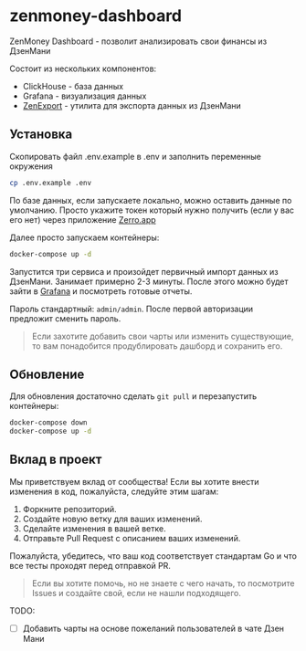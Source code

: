 # zenmoney-dashboard

ZenMoney Dashboard - позволит анализировать свои финансы из ДзенМани

Состоит из нескольких компонентов:

* ClickHouse - база данных
* Grafana - визуализация данных
* [ZenExport](https://github.com/nemirlev/zenexport) - утилита для экспорта данных из ДзенМани

## Установка

Скопировать файл .env.example в .env и заполнить переменные окружения

```bash
cp .env.example .env
```

По базе данных, если запускаете локально, можно оставить данные по умолчанию. Просто укажите токен
который нужно получить (если у вас его нет) через приложение [Zerro.app](https://zerro.app/token)

Далее просто запускаем контейнеры:

```bash 
docker-compose up -d
```

Запустится три сервиса и произойдет первичный импорт данных из ДзенМани. Занимает примерно 2-3 минуты. После этого можно
будет зайти
в [Grafana](http://localhost:3000/d/dc29904c-932f-4c48-8463-5928035afbba/bjudzhet?orgId=1) и посмотреть готовые отчеты.

Пароль стандартный: `admin/admin`. После первой авторизации предложит сменить пароль.

> Если захотите добавить свои чарты или изменить существующие, то вам понадобится продублировать дашборд и сохранить его.

## Обновление

Для обновления достаточно сделать `git pull` и перезапустить контейнеры:

```bash
docker-compose down
docker-compose up -d
```

## Вклад в проект

Мы приветствуем вклад от сообщества! Если вы хотите внести изменения в код, пожалуйста, следуйте этим шагам:

1. Форкните репозиторий.
2. Создайте новую ветку для ваших изменений.
3. Сделайте изменения в вашей ветке.
4. Отправьте Pull Request с описанием ваших изменений.

Пожалуйста, убедитесь, что ваш код соответствует стандартам Go и что все тесты проходят перед отправкой PR.

> Если вы хотите помочь, но не знаете с чего начать, то посмотрите Issues и создайте свой, если не нашли подходящего.

TODO:

- [ ] Добавить чарты на основе пожеланий пользователей в чате Дзен Мани